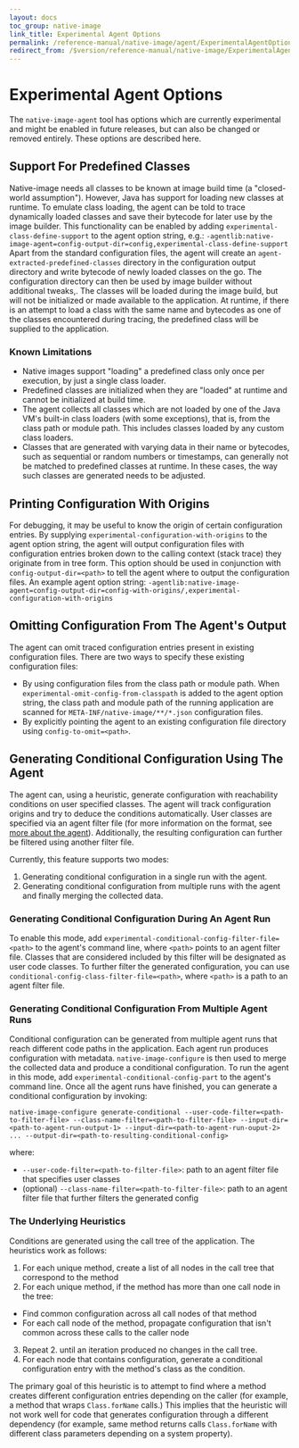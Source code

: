 ```yaml
---
layout: docs
toc_group: native-image
link_title: Experimental Agent Options
permalink: /reference-manual/native-image/agent/ExperimentalAgentOptions
redirect_from: /$version/reference-manual/native-image/ExperimentalAgentOptions/
---
```


# Experimental Agent Options

The `native-image-agent` tool has options which are currently experimental and might be enabled in future releases, but can also be changed or removed entirely.
These options are described here.

## Support For Predefined Classes

Native-image needs all classes to be known at image build time (a "closed-world assumption").
However, Java has support for loading new classes at runtime.
To emulate class loading, the agent can be told to trace dynamically loaded classes and save their bytecode for later use by the image builder.
This functionality can be enabled by adding `experimental-class-define-support` to the agent option string, e.g.: `-agentlib:native-image-agent=config-output-dir=config,experimental-class-define-support`
Apart from the standard configuration files, the agent will create an `agent-extracted-predefined-classes` directory in the configuration output directory and write bytecode of newly loaded classes on the go.
The configuration directory can then be used by image builder without additional tweaks,.
The classes will be loaded during the image build, but will not be initialized or made available to the application.
At runtime, if there is an attempt to load a class with the same name and bytecodes as one of the classes encountered during tracing, the predefined class will be supplied to the application.

### Known Limitations

 - Native images support "loading" a predefined class only once per execution, by just a single class loader.
 - Predefined classes are initialized when they are "loaded" at runtime and cannot be initialized at build time.
 - The agent collects all classes which are not loaded by one of the Java VM's built-in class loaders (with some exceptions), that is, from the class path or module path. This includes classes loaded by any custom class loaders.
 - Classes that are generated with varying data in their name or bytecodes, such as sequential or random numbers or timestamps, can generally not be matched to predefined classes at runtime. In these cases, the way such classes are generated needs to be adjusted.

## Printing Configuration With Origins

For debugging, it may be useful to know the origin of certain configuration entries.
By supplying `experimental-configuration-with-origins` to the agent option string, the agent will output configuration files with configuration entries broken down to the calling context (stack trace) they originate from in tree form.
This option should be used in conjunction with `config-output-dir=<path>` to tell the agent where to output the configuration files.
An example agent option string: `-agentlib:native-image-agent=config-output-dir=config-with-origins/,experimental-configuration-with-origins`

## Omitting Configuration From The Agent's Output

The agent can omit traced configuration entries present in existing configuration files.
There are two ways to specify these existing configuration files:
 - By using configuration files from the class path or module path. When `experimental-omit-config-from-classpath` is added to the agent option string, the class path and module path of the running application are scanned for `META-INF/native-image/**/*.json` configuration files.
 - By explicitly pointing the agent to an existing configuration file directory using `config-to-omit=<path>`.

## Generating Conditional Configuration Using The Agent

The agent can, using a heuristic, generate configuration with reachability conditions on user specified classes.
The agent will track configuration origins and try to deduce the conditions automatically.
User classes are specified via an agent filter file (for more information on the format, see [more about the agent](AutomaticMetadataCollection.md#caller-based-filters)).
Additionally, the resulting configuration can further be filtered using another filter file.

Currently, this feature supports two modes:
 1. Generating conditional configuration in a single run with the agent.
 2. Generating conditional configuration from multiple runs with the agent and finally merging the collected data.

### Generating Conditional Configuration During An Agent Run

To enable this mode, add `experimental-conditional-config-filter-file=<path>` to the agent's command line, where `<path>` points to an agent filter file.
Classes that are considered included by this filter will be designated as user code classes.
To further filter the generated configuration, you can use `conditional-config-class-filter-file=<path>`, where `<path>` is a path to an agent filter file.

### Generating Conditional Configuration From Multiple Agent Runs

Conditional configuration can be generated from multiple agent runs that reach different code paths in the application.
Each agent run produces configuration with metadata. `native-image-configure` is then used to merge the collected data and produce a conditional configuration.
To run the agent in this mode, add `experimental-conditional-config-part` to the agent's command line.
Once all the agent runs have finished, you can generate a conditional configuration by invoking:
```shell
native-image-configure generate-conditional --user-code-filter=<path-to-filter-file> --class-name-filter=<path-to-filter-file> --input-dir=<path-to-agent-run-output-1> --input-dir=<path-to-agent-run-ouput-2> ... --output-dir=<path-to-resulting-conditional-config>
```
where:
 - `--user-code-filter=<path-to-filter-file>`: path to an agent filter file that specifies user classes
 - (optional) `--class-name-filter=<path-to-filter-file>`: path to an agent filter file that further filters the generated config

### The Underlying Heuristics

Conditions are generated using the call tree of the application. The heuristics work as follows:
 1. For each unique method, create a list of all nodes in the call tree that correspond to the method
 2. For each unique method, if the method has more than one call node in the tree:
  - Find common configuration across all call nodes of that method
  - For each call node of the method, propagate configuration that isn't common across these calls to the caller node
 3. Repeat 2. until an iteration produced no changes in the call tree.
 4. For each node that contains configuration, generate a conditional configuration entry with the method's class as the condition.

The primary goal of this heuristic is to attempt to find where a method creates different configuration entries depending on the caller (for example, a method that wraps `Class.forName` calls.)
This implies that the heuristic will not work well for code that generates configuration through a different dependency (for example, same method returns calls `Class.forName` with different class parameters depending on a system property).
